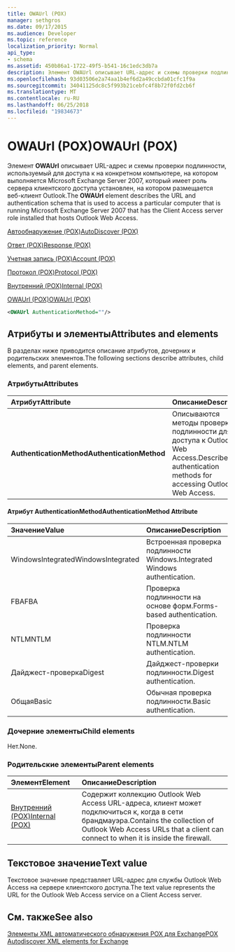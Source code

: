 ```yaml
---
title: OWAUrl (POX)
manager: sethgros
ms.date: 09/17/2015
ms.audience: Developer
ms.topic: reference
localization_priority: Normal
api_type:
- schema
ms.assetid: 450b86a1-1722-49f5-b541-16c1edc3db7a
description: Элемент OWAUrl описывает URL-адрес и схемы проверки подлинности, используемый для доступа к на конкретном компьютере, на котором выполняется Microsoft Exchange Server 2007, который имеет роль сервера клиентского доступа установлен, на котором размещается веб-клиент Outlook.
ms.openlocfilehash: 93d03506e2a74aa1b4ef6d2a49ccbda01cfc1f9a
ms.sourcegitcommit: 34041125dc8c5f993b21cebfc4f8b72f0fd2cb6f
ms.translationtype: MT
ms.contentlocale: ru-RU
ms.lasthandoff: 06/25/2018
ms.locfileid: "19834673"
---
```

# <a name="owaurl-pox"></a><span data-ttu-id="8af60-103">OWAUrl (POX)</span><span class="sxs-lookup"><span data-stu-id="8af60-103">OWAUrl (POX)</span></span>

<span data-ttu-id="8af60-104">Элемент **OWAUrl** описывает URL-адрес и схемы проверки подлинности, используемый для доступа к на конкретном компьютере, на котором выполняется Microsoft Exchange Server 2007, который имеет роль сервера клиентского доступа установлен, на котором размещается веб-клиент Outlook.</span><span class="sxs-lookup"><span data-stu-id="8af60-104">The **OWAUrl** element describes the URL and authentication schema that is used to access a particular computer that is running Microsoft Exchange Server 2007 that has the Client Access server role installed that hosts Outlook Web Access.</span></span> 
  
[<span data-ttu-id="8af60-105">Автообнаружение (POX)</span><span class="sxs-lookup"><span data-stu-id="8af60-105">AutoDiscover (POX)</span></span>](autodiscover-pox.md)
  
[<span data-ttu-id="8af60-106">Ответ (POX)</span><span class="sxs-lookup"><span data-stu-id="8af60-106">Response (POX)</span></span>](response-pox.md)
  
[<span data-ttu-id="8af60-107">Учетная запись (POX)</span><span class="sxs-lookup"><span data-stu-id="8af60-107">Account (POX)</span></span>](account-pox.md)
  
[<span data-ttu-id="8af60-108">Протокол (POX)</span><span class="sxs-lookup"><span data-stu-id="8af60-108">Protocol (POX)</span></span>](protocol-pox.md)
  
[<span data-ttu-id="8af60-109">Внутренний (POX)</span><span class="sxs-lookup"><span data-stu-id="8af60-109">Internal (POX)</span></span>](internal-pox.md)
  
[<span data-ttu-id="8af60-110">OWAUrl (POX)</span><span class="sxs-lookup"><span data-stu-id="8af60-110">OWAUrl (POX)</span></span>](owaurl-pox.md)
  
```xml
<OWAUrl AuthenticationMethod=""/>
```

## <a name="attributes-and-elements"></a><span data-ttu-id="8af60-111">Атрибуты и элементы</span><span class="sxs-lookup"><span data-stu-id="8af60-111">Attributes and elements</span></span>

<span data-ttu-id="8af60-112">В разделах ниже приводится описание атрибутов, дочерних и родительских элементов.</span><span class="sxs-lookup"><span data-stu-id="8af60-112">The following sections describe attributes, child elements, and parent elements.</span></span>
  
### <a name="attributes"></a><span data-ttu-id="8af60-113">Атрибуты</span><span class="sxs-lookup"><span data-stu-id="8af60-113">Attributes</span></span>

|<span data-ttu-id="8af60-114">**Атрибут**</span><span class="sxs-lookup"><span data-stu-id="8af60-114">**Attribute**</span></span>|<span data-ttu-id="8af60-115">**Описание**</span><span class="sxs-lookup"><span data-stu-id="8af60-115">**Description**</span></span>|
|:-----|:-----|
|<span data-ttu-id="8af60-116">**AuthenticationMethod**</span><span class="sxs-lookup"><span data-stu-id="8af60-116">**AuthenticationMethod**</span></span> <br/> |<span data-ttu-id="8af60-117">Описываются методы проверки подлинности для доступа к Outlook Web Access.</span><span class="sxs-lookup"><span data-stu-id="8af60-117">Describes the authentication methods for accessing Outlook Web Access.</span></span>  <br/> |
   
#### <a name="authenticationmethod-attribute"></a><span data-ttu-id="8af60-118">Атрибут AuthenticationMethod</span><span class="sxs-lookup"><span data-stu-id="8af60-118">AuthenticationMethod Attribute</span></span>

|<span data-ttu-id="8af60-119">**Значение**</span><span class="sxs-lookup"><span data-stu-id="8af60-119">**Value**</span></span>|<span data-ttu-id="8af60-120">**Описание**</span><span class="sxs-lookup"><span data-stu-id="8af60-120">**Description**</span></span>|
|:-----|:-----|
|<span data-ttu-id="8af60-121">WindowsIntegrated</span><span class="sxs-lookup"><span data-stu-id="8af60-121">WindowsIntegrated</span></span>  <br/> |<span data-ttu-id="8af60-122">Встроенная проверка подлинности Windows.</span><span class="sxs-lookup"><span data-stu-id="8af60-122">Integrated Windows authentication.</span></span>  <br/> |
|<span data-ttu-id="8af60-123">FBA</span><span class="sxs-lookup"><span data-stu-id="8af60-123">FBA</span></span>  <br/> |<span data-ttu-id="8af60-124">Проверка подлинности на основе форм.</span><span class="sxs-lookup"><span data-stu-id="8af60-124">Forms-based authentication.</span></span>  <br/> |
|<span data-ttu-id="8af60-125">NTLM</span><span class="sxs-lookup"><span data-stu-id="8af60-125">NTLM</span></span>  <br/> |<span data-ttu-id="8af60-126">Проверка подлинности NTLM.</span><span class="sxs-lookup"><span data-stu-id="8af60-126">NTLM authentication.</span></span>  <br/> |
|<span data-ttu-id="8af60-127">Дайджест-проверка</span><span class="sxs-lookup"><span data-stu-id="8af60-127">Digest</span></span>  <br/> |<span data-ttu-id="8af60-128">Дайджест-проверки подлинности.</span><span class="sxs-lookup"><span data-stu-id="8af60-128">Digest authentication.</span></span>  <br/> |
|<span data-ttu-id="8af60-129">Общая</span><span class="sxs-lookup"><span data-stu-id="8af60-129">Basic</span></span>  <br/> |<span data-ttu-id="8af60-130">Обычная проверка подлинности.</span><span class="sxs-lookup"><span data-stu-id="8af60-130">Basic authentication.</span></span>  <br/> |
   
### <a name="child-elements"></a><span data-ttu-id="8af60-131">Дочерние элементы</span><span class="sxs-lookup"><span data-stu-id="8af60-131">Child elements</span></span>

<span data-ttu-id="8af60-132">Нет.</span><span class="sxs-lookup"><span data-stu-id="8af60-132">None.</span></span>
  
### <a name="parent-elements"></a><span data-ttu-id="8af60-133">Родительские элементы</span><span class="sxs-lookup"><span data-stu-id="8af60-133">Parent elements</span></span>

|<span data-ttu-id="8af60-134">**Элемент**</span><span class="sxs-lookup"><span data-stu-id="8af60-134">**Element**</span></span>|<span data-ttu-id="8af60-135">**Описание**</span><span class="sxs-lookup"><span data-stu-id="8af60-135">**Description**</span></span>|
|:-----|:-----|
|[<span data-ttu-id="8af60-136">Внутренний (POX)</span><span class="sxs-lookup"><span data-stu-id="8af60-136">Internal (POX)</span></span>](internal-pox.md) <br/> |<span data-ttu-id="8af60-137">Содержит коллекцию Outlook Web Access URL-адреса, клиент может подключиться к, когда в сети брандмауэра.</span><span class="sxs-lookup"><span data-stu-id="8af60-137">Contains the collection of Outlook Web Access URLs that a client can connect to when it is inside the firewall.</span></span>  <br/> |
   
## <a name="text-value"></a><span data-ttu-id="8af60-138">Текстовое значение</span><span class="sxs-lookup"><span data-stu-id="8af60-138">Text value</span></span>

<span data-ttu-id="8af60-139">Текстовое значение представляет URL-адрес для службы Outlook Web Access на сервере клиентского доступа.</span><span class="sxs-lookup"><span data-stu-id="8af60-139">The text value represents the URL for the Outlook Web Access service on a Client Access server.</span></span>
  
## <a name="see-also"></a><span data-ttu-id="8af60-140">См. также</span><span class="sxs-lookup"><span data-stu-id="8af60-140">See also</span></span>



[<span data-ttu-id="8af60-141">Элементы XML автоматического обнаружения POX для Exchange</span><span class="sxs-lookup"><span data-stu-id="8af60-141">POX Autodiscover XML elements for Exchange</span></span>](pox-autodiscover-xml-elements-for-exchange.md)

